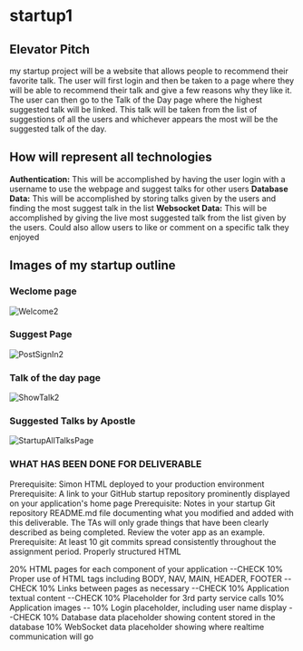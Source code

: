 # startup1

## Elevator Pitch 
my startup project will be a website that allows people to recommend their favorite talk. The user will first login and then be taken to a page where they will be able to recommend their talk and give a few reasons why they like it. The user can then go to the Talk of the Day page where the highest suggested talk will be linked. This talk will be taken from the list of suggestions of all the users and whichever appears the most will be the suggested talk of the day.


## How will represent all technologies 
**Authentication:** This will be accomplished by having the user login with a username to use the webpage and suggest talks for other users
**Database Data:** This will be accomplished by storing talks given by the users and finding the most suggest talk in the list
**Websocket Data:** This will be accomplished by giving the live most suggested talk from the list given by the users. Could also allow users to like or comment on a specific talk they enjoyed 

## Images of my startup outline

### Weclome page
![Welcome2](https://github.com/tannerbr/startup1/assets/131897609/cf223dae-0cf1-4ead-a652-9bafe8885269)


### Suggest Page
![PostSignIn2](https://github.com/tannerbr/startup1/assets/131897609/fc88c7cb-9eb6-49af-bf60-96fff4039fab)


### Talk of the day page
![ShowTalk2](https://github.com/tannerbr/startup1/assets/131897609/71a593dc-1548-4b65-813d-1ce4d89126b5)


### Suggested Talks by Apostle
![StartupAllTalksPage](https://github.com/tannerbr/startup1/assets/131897609/35c0c31f-cfa5-4575-820e-d661bf9c2b78)


### WHAT HAS BEEN DONE FOR DELIVERABLE 
Prerequisite: Simon HTML deployed to your production environment
Prerequisite: A link to your GitHub startup repository prominently displayed on your application's home page
Prerequisite: Notes in your startup Git repository README.md file documenting what you modified and added with this deliverable. The TAs will only grade things that have been clearly described as being completed. Review the voter app as an example.
Prerequisite: At least 10 git commits spread consistently throughout the assignment period.
Properly structured HTML

20% HTML pages for each component of your application --CHECK
10% Proper use of HTML tags including BODY, NAV, MAIN, HEADER, FOOTER --CHECK
10% Links between pages as necessary --CHECK
10% Application textual content --CHECK
10% Placeholder for 3rd party service calls 
10% Application images -- 
10% Login placeholder, including user name display --CHECK
10% Database data placeholder showing content stored in the database
10% WebSocket data placeholder showing where realtime communication will go

